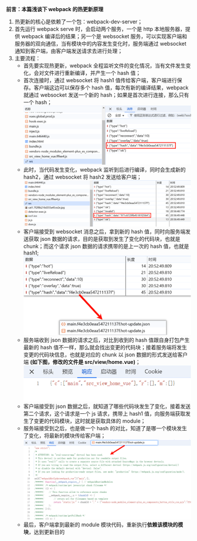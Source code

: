 **前言：本篇浅谈下 webpack 的热更新原理**
1. 热更新的核心是依赖了一个包：webpack-dev-server；
2. 首先运行 webpack serve 时，会启动两个服务，一个是 http 本地服务器，提供 webpack 编译后的结果；另一个是 websocket 服务，可以实现客户端和服务器的双向通信，当有模块中的内容发生变化时，服务端通过 websocket 通知到客户端，由客户端发送请求去进行处理；
3. 主要流程：
    * 首先要实现热更新，webpack 全程监听文件的变化情况，当有文件发生变化，会对文件进行重新编译，并产生一个 hash 值；
    * 首次连接时，通过 websocket 将 hash1 值传给客户端，客户端进行保存。客户端这边可以保存多个 hash 值，每次有新的编译结果，webpack 就通过 websocket 发送一个新的 hash；如果是首次进行连接，那么只有一个 hash；
    ![](./image/webpackHMR1.png)
    * 此时，当代码发生变化，webpack 监听到后进行编译，同时会生成新的 hash2，通过 websocket 将 hash2 发送给客户端；
    ![](./image/webpackHMR2.png)
    * 客户端接受到 websocket 消息之后，拿到新的 hash 值，同时向服务端发送获取 json 数据的请求，目的是获取到发生了变化的代码块，也就是 chunk；而这个请求 json 数据的请求携带的是上一次的 hash 值，也就是 hash1;
    ![](./image/webpackHMR3.png)
    * 服务端收到 json 数据的请求之后，对比到收到的 hash 值跟自身打包产生最新的 hash 值不一样，那么就会找出变更的代码块；接着服务端将发生变更的代码块信息，也就是对应的 chunk 以 json 数据的形式发送给客户端 **(如下图，修改的文件是 src/view/home.vue)**；
    ![](./image/webpackHMR4.png)
    * 客户端接受到 json 数据之后，就知道了哪些代码块发生了变化，接着发送第二个请求，这个请求是一个 js 请求，携带上 hash1 值，向服务端获取发生了变更的代码模块，这时就是获取具体的 module；
    * 服务端接受到之后，也是做一个 hash 的对比，知道了是哪一个模块发生了变化，将最新的模块传给客户端；
    ![](./image/webpackHMR5.png)
    * 最后，客户端拿到最新的 module 模块代码，重新执行**依赖该模块的模块**，达到更新目的